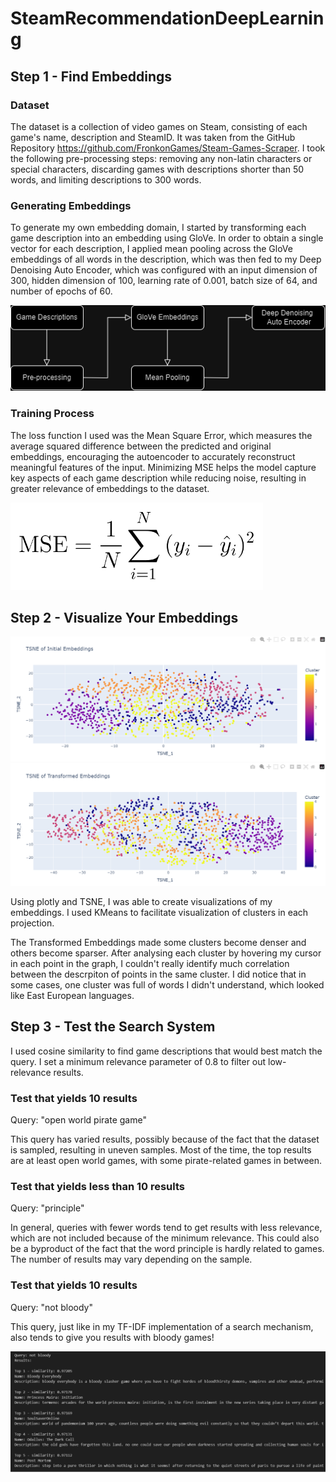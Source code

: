 # SteamRecommendationDeepLearning

## Step 1 - Find Embeddings
### Dataset
The dataset is a collection of video games on Steam, consisting of each game's name, description and SteamID. It was taken from the GitHub Repository https://github.com/FronkonGames/Steam-Games-Scraper. I took the following pre-processing steps: removing any non-latin characters or special characters, discarding games with descriptions shorter than 50 words, and limiting descriptions to 300 words.

### Generating Embeddings

To generate my own embedding domain, I started by transforming each game description into an embedding using GloVe. In order to obtain a single vector for each description, I applied mean pooling across the GloVe embeddings of all words in the description, which was then fed to my Deep Denoising Auto Encoder, which was configured with an input dimension of 300, hidden dimension of 100, learning rate of 0.001, batch size of 64, and number of epochs of 60.

![Topology](img/NLPTopology.drawio.png)

### Training Process

The loss function I used was the Mean Square Error, which measures the average squared difference between the predicted and original embeddings, encouraging the autoencoder to accurately reconstruct meaningful features of the input. Minimizing MSE helps the model capture key aspects of each game description while reducing noise, resulting in greater relevance of embeddings to the dataset.

![MSE Equation](img/MSEEquation.png)

## Step 2 - Visualize Your Embeddings

![TSNE Initial Embeddings](img/TSNEInitialEmbeddings.PNG)
![TSNE Transformed Embeddings](img/TSNETransformedEmbeddings.PNG)

Using plotly and TSNE, I was able to create visualizations of my embeddings. I used KMeans to facilitate visualization of clusters in each projection.

The Transformed Embeddings made some clusters become denser and others become sparser. After analysing each cluster by hovering my cursor in each point in the graph, I couldn't really identify much correlation between the descrpiton of points in the same cluster. I did notice that in some cases, one cluster was full of words I didn't understand, which looked like East European languages.

## Step 3 - Test the Search System

I used cosine similarity to find game descriptions that would best match the query. I set a minimum relevance parameter of 0.8 to filter out low-relevance results.

### Test that yields 10 results
Query: "open world pirate game"

This query has varied results, possibly because of the fact that the dataset is sampled, resulting in uneven samples. Most of the time, the top results are at least open world games, with some pirate-related games in between.

### Test that yields less than 10 results
Query: "principle"

In general, queries with fewer words tend to get results with less relevance, which are not included because of the minimum relevance. This could also be a byproduct of the fact that the word principle is hardly related to games. The number of results may vary depending on the sample.

### Test that yields 10 results
Query: "not bloody"

This query, just like in my TF-IDF implementation of a search mechanism, also tends to give you results with bloody games!

![result of the query "not bloody"](img/Step3Result.PNG)